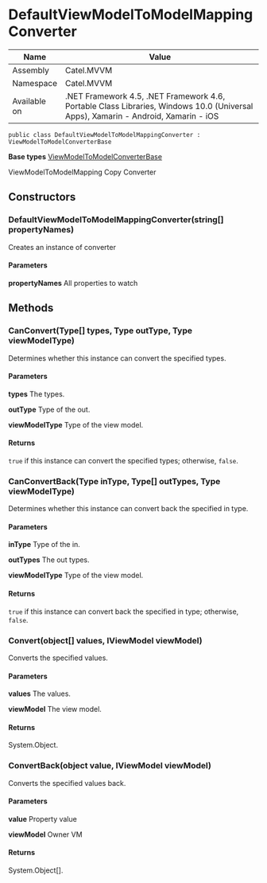 

# DefaultViewModelToModelMappingConverter

Name|Value
---|---
Assembly|Catel.MVVM
Namespace|Catel.MVVM
Available on|.NET Framework 4.5, .NET Framework 4.6, Portable Class Libraries, Windows 10.0 (Universal Apps), Xamarin - Android, Xamarin - iOS

```
public class DefaultViewModelToModelMappingConverter : ViewModelToModelConverterBase
```

**Base types**
[ViewModelToModelConverterBase](/Catel.MVVM\Catel\MVVM\ViewModelToModelConverterBase.md)


ViewModelToModelMapping Copy Converter



## Constructors

### DefaultViewModelToModelMappingConverter(string[] propertyNames)

Creates an instance of converter

#### Parameters

**propertyNames**
All properties to watch



## Methods

### CanConvert(Type[] types, Type outType, Type viewModelType)

Determines whether this instance can convert the specified types.

#### Parameters

**types**
The types.

**outType**
Type of the out.

**viewModelType**
Type of the view model.

#### Returns

```true``` if this instance can convert the specified types; otherwise, ```false```.



### CanConvertBack(Type inType, Type[] outTypes, Type viewModelType)

Determines whether this instance can convert back the specified in type.

#### Parameters

**inType**
Type of the in.

**outTypes**
The out types.

**viewModelType**
Type of the view model.

#### Returns

```true``` if this instance can convert back the specified in type; otherwise, ```false```.



### Convert(object[] values, IViewModel viewModel)

Converts the specified values.

#### Parameters

**values**
The values.

**viewModel**
The view model.

#### Returns

System.Object.



### ConvertBack(object value, IViewModel viewModel)

Converts the specified values back.

#### Parameters

**value**
Property value

**viewModel**
Owner VM

#### Returns

System.Object[].



